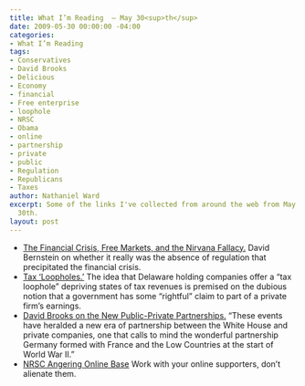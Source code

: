 ```yaml
---
title: What I’m Reading  — May 30<sup>th</sup>
date: 2009-05-30 00:00:00 -04:00
categories:
- What I’m Reading
tags:
- Conservatives
- David Brooks
- Delicious
- Economy
- financial
- Free enterprise
- loophole
- NRSC
- Obama
- online
- partnership
- private
- public
- Regulation
- Republicans
- Taxes
author: Nathaniel Ward
excerpt: Some of the links I've collected from around the web from May 27th to May
  30th.
layout: post
---
```


  * [The Financial Crisis, Free Markets, and the Nirvana Fallacy.][1] David Bernstein on whether it really was the absence of regulation that precipitated the financial crisis.
  * [Tax ‘Loopholes.’][2] The idea that Delaware holding companies offer a “tax loophole” depriving states of tax revenues is premised on the dubious notion that a government has some “rightful” claim to part of a private firm’s earnings.
  * [David Brooks on the New Public-Private Partnerships.][3] “These events have heralded a new era of partnership between the White House and private companies, one that calls to mind the wonderful partnership Germany formed with France and the Low Countries at the start of World War II.”
  * [NRSC Angering Online Base][4] Work with your online supporters, don’t alienate them.

 [1]: http://volokh.com/posts/1243482164.shtml
 [2]: http://www.nytimes.com/2009/05/30/business/30delaware.html?_r=1&hpw
 [3]: http://www.nytimes.com/2009/05/26/opinion/26brooks.html
 [4]: http://www.realclearpolitics.com/articles/2009/05/27/nrsc_angering_online_base_96689.html